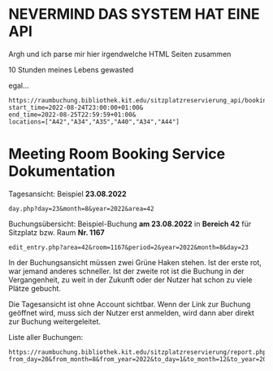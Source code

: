 # NEVERMIND DAS SYSTEM HAT EINE API

Argh und ich parse mir hier irgendwelche HTML Seiten zusammen

10 Stunden meines Lebens gewasted

egal...

    https://raumbuchung.bibliothek.kit.edu/sitzplatzreservierung_api/bookings.php?
    start_time=2022-08-24T23:00:00+01:00&
    end_time=2022-08-25T22:59:59+01:00&
    locations=["A42","A34","A35","A40","A34","A44"]

# Meeting Room Booking Service Dokumentation

Tagesansicht: Beispiel **23.08.2022**

    day.php?day=23&month=8&year=2022&area=42

Buchungsübersicht: Beispiel-Buchung **am 23.08.2022** in **Bereich 42** für Sitzplatz bzw. Raum **Nr. 1167**

    edit_entry.php?area=42&room=1167&period=2&year=2022&month=8&day=23

In der Buchungsansicht müssen zwei Grüne Haken stehen. Ist der erste rot, war jemand anderes schneller. Ist der zweite rot ist die Buchung in der Vergangenheit, zu weit in der Zukunft oder der Nutzer hat schon zu viele Plätze gebucht.

Die Tagesansicht ist ohne Account sichtbar. Wenn der Link zur Buchung geöffnet wird, muss sich der Nutzer erst anmelden, wird dann aber direkt zur Buchung weitergeleitet.

Liste aller Buchungen:

    https://raumbuchung.bibliothek.kit.edu/sitzplatzreservierung/report.php?from_day=20&from_month=8&from_year=2022&to_day=1&to_month=12&to_year=2030&match_private=2&match_confirmed=2&sortby=r&sumby=d&phase=2&datatable=1